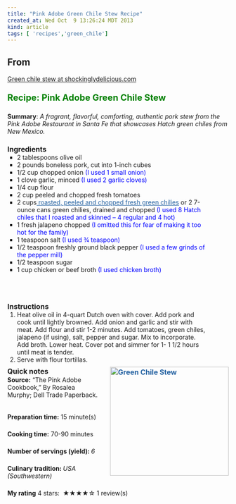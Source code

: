 ```yaml
---
title: "Pink Adobe Green Chile Stew Recipe"
created_at: Wed Oct  9 13:26:24 MDT 2013
kind: article
tags: [ 'recipes','green_chile']
---
```


From
----
<a href="http://www.shockinglydelicious.com/green-chile-stew-from-the-pink-adobe-hatch-chiles/">Green chile stew at shockinglydelicious.com</a>

<style type="text/css"></style><style type="text/css">
.div-0-flj { background-color: rgb(238, 238, 238); border: 2px dotted rgb(163, 155, 143); color: rgb(17, 17, 17); font-family: Georgia, 'Times New Roman', Times, serif; font-size: 14px; height: 1105.828125px; line-height: 21.984375px; outline-color: rgb(17, 17, 17); padding: 10px; width: 456px; -webkit-column-rule-color: rgb(17, 17, 17); -webkit-perspective-origin-x: 240px; -webkit-perspective-origin-y: 564.90625px; -webkit-text-emphasis-color: rgb(17, 17, 17); -webkit-text-fill-color: rgb(17, 17, 17); -webkit-text-stroke-color: rgb(17, 17, 17); -webkit-transform-origin: 240px 564.90625px; }
.p-1-flj { margin-bottom: 21.993999481201172px; margin-top: 0px; }
.p-2-flj { height: 24px; margin-bottom: 21.993999481201172px; margin-top: 0px; -webkit-perspective-origin-x: 228px; -webkit-perspective-origin-y: 12px; -webkit-transform-origin: 228px 12px; }
.span-3-flj { border-color: rgb(0, 128, 0); color: rgb(0, 128, 0); font-size: 20px; font-weight: bold; outline-color: rgb(0, 128, 0); -webkit-column-rule-color: rgb(0, 128, 0); -webkit-text-emphasis-color: rgb(0, 128, 0); -webkit-text-fill-color: rgb(0, 128, 0); -webkit-text-stroke-color: rgb(0, 128, 0); }
.div-4-flj { height: 1015.875px; -webkit-perspective-origin-x: 228px; -webkit-perspective-origin-y: 507.9375px; -webkit-transform-origin: 228px 507.9375px; }
.strong-6-flj { }
.div-8-flj { height: 357px; -webkit-perspective-origin-x: 228px; -webkit-perspective-origin-y: 178.5px; -webkit-transform-origin: 228px 178.5px; }
.h4-9-flj { font-size: 16px; margin-bottom: 0px; margin-top: 0px; }
.ul-10-flj { list-style-type: square; margin-bottom: 21.993999481201172px; margin-left: 21.993999481201172px; margin-top: 0px; padding-left: 0px; width: 434.015625px; -webkit-perspective-origin-x: 217px; -webkit-perspective-origin-y: 168px; -webkit-transform-origin: 217px 168px; }
.span-14-flj { border-color: rgb(0, 0, 255); color: rgb(0, 0, 255); outline-color: rgb(0, 0, 255); -webkit-column-rule-color: rgb(0, 0, 255); -webkit-text-emphasis-color: rgb(0, 0, 255); -webkit-text-fill-color: rgb(0, 0, 255); -webkit-text-stroke-color: rgb(0, 0, 255); }
.a-20-flj { border-color: rgb(35, 97, 161); color: rgb(35, 97, 161); outline-color: rgb(35, 97, 161); -webkit-column-rule-color: rgb(35, 97, 161); -webkit-text-emphasis-color: rgb(35, 97, 161); -webkit-text-fill-color: rgb(35, 97, 161); -webkit-text-stroke-color: rgb(35, 97, 161); }
.div-31-flj { height: 147px; -webkit-perspective-origin-x: 228px; -webkit-perspective-origin-y: 73.5px; -webkit-transform-origin: 228px 73.5px; }
.ol-33-flj { margin-bottom: 21.993999481201172px; margin-left: 21.993999481201172px; margin-top: 0px; padding-left: 0px; width: 434.015625px; -webkit-perspective-origin-x: 217px; -webkit-perspective-origin-y: 63px; -webkit-transform-origin: 217px 63px; }
.div-36-flj { height: 105px; -webkit-perspective-origin-x: 228px; -webkit-perspective-origin-y: 52.5px; -webkit-transform-origin: 228px 52.5px; }
.h4-37-flj { font-size: 16px; height: 21px; margin-bottom: 0px; margin-top: 0px; -webkit-perspective-origin-x: 228px; -webkit-perspective-origin-y: 10.5px; -webkit-transform-origin: 228px 10.5px; }
.img-39-flj { display: block; float: right; margin-bottom: 25.293100357055664px; margin-left: 25.293100357055664px; -webkit-text-decorations-in-effect: none; }
.span-48-flj { font-weight: bold; }
.span-50-flj { font-style: italic; }

</style>

<div class="div-0-flj"><p class="p-1-flj"></p>
<p class="p-2-flj"><span class="span-3-flj">Recipe: Pink Adobe Green Chile Stew</span></p>
<div class="div-4-flj">
<p class="p-1-flj"><strong class="strong-6-flj">Summary</strong>: <em class="strong-6-flj">A fragrant, flavorful, comforting, authentic pork stew from the Pink Adobe Restaurant in Santa Fe that showcases Hatch green chiles from New Mexico. </em></p>
<div class="div-8-flj">
<h4 class="h4-9-flj">Ingredients</h4>
<ul class="ul-10-flj">
<li class="strong-6-flj">2 tablespoons olive oil</li>
<li class="strong-6-flj">2 pounds boneless pork, cut into 1-inch cubes</li>
<li class="strong-6-flj">1/2 cup chopped onion<span class="span-14-flj"> (I used 1 small onion)</span></li>
<li class="strong-6-flj">1 clove garlic, minced <span class="span-14-flj">(I used 2 garlic cloves)</span></li>
<li class="strong-6-flj">1/4 cup flour</li>
<li class="strong-6-flj">2 cup peeled and chopped fresh tomatoes</li>
<li class="strong-6-flj">2 cups<a href="http://www.shockinglydelicious.com/how-to-roast-hatch-chiles/" target="_blank" class="a-20-flj"> roasted, peeled and chopped fresh green chilies</a>&nbsp;or 2 7-ounce cans green chilies, drained and chopped<span class="span-14-flj"> (I used 8 Hatch chiles that I roasted and skinned – 4 regular and 4 hot)</span></li>
<li class="strong-6-flj">1 fresh jalapeno chopped <span class="span-14-flj">(I omitted this for fear of making it too hot for the family)</span></li>
<li class="strong-6-flj">1 teaspoon salt <span class="span-14-flj">(I used ¾ teaspoon)</span></li>
<li class="strong-6-flj">1/2 teaspoon freshly ground black pepper <span class="span-14-flj">(I used a few grinds of the pepper mill)</span></li>
<li class="strong-6-flj">1/2 teaspoon sugar</li>
<li class="strong-6-flj">1 cup chicken or beef broth <span class="span-14-flj">(I used chicken broth)</span></li>
</ul>
</div>
<div class="div-31-flj">
<h4 class="h4-9-flj">Instructions</h4>
<ol class="ol-33-flj">
<li class="strong-6-flj">Heat olive oil in 4-quart Dutch oven with cover. Add pork and cook until lightly browned. Add onion and garlic and stir with meat. Add flour and stir 1-2 minutes. Add tomatoes, green chiles, jalapeno (if using), salt, pepper and sugar. Mix to incorporate. Add broth. Lower heat. Cover pot and simmer for 1- 1 1/2 hours until meat is tender.</li>
<li class="strong-6-flj">Serve with flour tortillas.</li>
</ol>
</div>
<div class="div-36-flj">
<h4 class="h4-37-flj">Quick notes<a href="http://www.shockinglydelicious.com/wp-content/uploads/2011/09/Aerial-Green-Chile-Stew.jpg" class="a-20-flj"><img title="Aerial Green Chile Stew" src="http://www.shockinglydelicious.com/wp-content/uploads/2011/09/Aerial-Green-Chile-Stew-300x274.jpg" alt="Green Chile Stew" width="270" height="247" class="img-39-flj"></a></h4>
<p class="p-1-flj"><strong class="strong-6-flj">Source:</strong> “The Pink Adobe Cookbook,” By Rosalea Murphy; Dell Trade Paperback.</p>
</div>
<p class="p-1-flj"><strong class="strong-6-flj">Preparation time:</strong> <span class="strong-6-flj">15 minute(s)</span></p>
<p class="p-1-flj"><strong class="strong-6-flj">Cooking time:</strong> 70-90 minutes</p>
<p class="p-1-flj"><span class="span-48-flj"><strong class="strong-6-flj">Number of servings</strong> (yield): </span><span class="span-50-flj">6</span></p>
<p class="p-1-flj"><strong class="strong-6-flj"><span class="strong-6-flj">Culinary tradition: </span></strong><span class="span-50-flj">USA (Southwestern)</span></p>
<p class="p-1-flj"><strong class="strong-6-flj">My rating</strong> <span class="strong-6-flj"><span class="strong-6-flj">4 </span> stars:&nbsp; ★★★★☆<span class="strong-6-flj"> 1</span> review(s)</span></p>
</div>
<p class="p-1-flj"></p></div>

